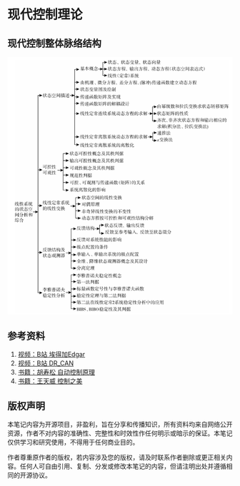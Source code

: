 # 现代控制理论

## 现代控制整体脉络结构

![](attachments/1723601230022.png)



## 参考资料

1. [视频：B站 埃得加Edgar](https://space.bilibili.com/276472163?spm_id_from=333.337.search-card.all.click)
2. [视频：B站 DR_CAN](https://space.bilibili.com/230105574?spm_id_from=333.337.search-card.all.click)
3. [书籍：胡寿松 自动控制原理](https://baike.baidu.com/item/%E8%87%AA%E5%8A%A8%E6%8E%A7%E5%88%B6%E5%8E%9F%E7%90%86%EF%BC%88%E7%AC%AC%E4%B8%83%E7%89%88%EF%BC%89/53605016)
4. [书籍：王天威 控制之美](https://book.douban.com/subject/35934779/)


## 版权声明

本笔记内容为开源项目，非盈利，旨在分享和传播知识，所有资料均来自网络公开资源，作者不对内容的准确性、完整性和时效性作任何明示或暗示的保证。本笔记仅供学习和研究使用，不得用于任何商业目的。

作者尊重原作者的版权，若内容涉及您的版权，请及时联系作者删除或更正相关内容。任何人可自由引用、复制、分发或修改本笔记的内容，但请注明出处并遵循相同的开源协议。